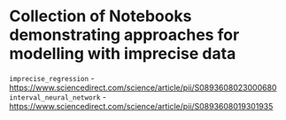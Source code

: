# Collection of Notebooks demonstrating approaches for modelling with imprecise data

```imprecise_regression``` - https://www.sciencedirect.com/science/article/pii/S0893608023000680
```interval_neural_network``` - https://www.sciencedirect.com/science/article/pii/S0893608019301935

